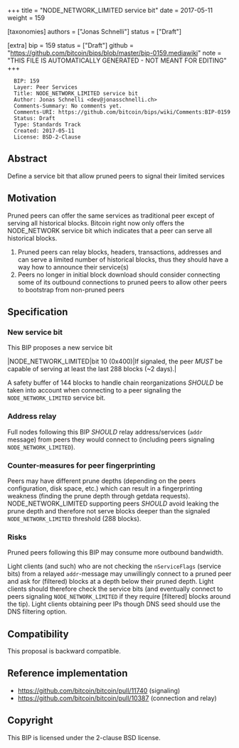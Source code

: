
+++
title = "NODE_NETWORK_LIMITED service bit"
date = 2017-05-11
weight = 159

[taxonomies]
authors = ["Jonas Schnelli"]
status = ["Draft"]

[extra]
bip = 159
status = ["Draft"]
github = "https://github.com/bitcoin/bips/blob/master/bip-0159.mediawiki"
note = "THIS FILE IS AUTOMATICALLY GENERATED - NOT MEANT FOR EDITING"
+++

```
  BIP: 159
  Layer: Peer Services
  Title: NODE_NETWORK_LIMITED service bit
  Author: Jonas Schnelli <dev@jonasschnelli.ch>
  Comments-Summary: No comments yet.
  Comments-URI: https://github.com/bitcoin/bips/wiki/Comments:BIP-0159
  Status: Draft
  Type: Standards Track
  Created: 2017-05-11
  License: BSD-2-Clause
```

<h2> Abstract </h2>


Define a service bit that allow pruned peers to signal their limited services

<h2>Motivation</h2>


Pruned peers can offer the same services as traditional peer except of serving all historical blocks.
Bitcoin right now only offers the NODE_NETWORK service bit which indicates that a peer can serve
all historical blocks.
1.  Pruned peers can relay blocks, headers, transactions, addresses and can serve a limited number of historical blocks, thus they should have a way how to announce their service(s)
1.  Peers no longer in initial block download should consider connecting some of its outbound connections to pruned peers to allow other peers to bootstrap from non-pruned peers


<h2> Specification </h2>


<h3> New service bit </h3>


This BIP proposes a new service bit


|NODE_NETWORK_LIMITED|bit 10 (0x400)|If signaled, the peer <I>MUST</I> be capable of serving at least the last 288 blocks (~2 days).|


A safety buffer of 144 blocks to handle chain reorganizations <I>SHOULD</I> be taken into account when connecting to a peer signaling the `NODE_NETWORK_LIMITED` service bit.

<h3> Address relay </h3>


Full nodes following this BIP <I>SHOULD</I> relay address/services (`addr` message) from peers they would connect to (including peers signaling `NODE_NETWORK_LIMITED`).

<h3> Counter-measures for peer fingerprinting </h3>


Peers may have different prune depths (depending on the peers configuration, disk space, etc.) which can result in a fingerprinting weakness (finding the prune depth through getdata requests). NODE_NETWORK_LIMITED supporting peers <I>SHOULD</I> avoid leaking the prune depth and therefore not serve blocks deeper than the signaled `NODE_NETWORK_LIMITED` threshold (288 blocks).

<h3> Risks </h3>


Pruned peers following this BIP may consume more outbound bandwidth.

Light clients (and such) who are not checking the `nServiceFlags` (service bits) from a relayed `addr`-message may unwillingly connect to a pruned peer and ask for (filtered) blocks at a depth below their pruned depth. Light clients should therefore check the service bits (and eventually connect to peers signaling `NODE_NETWORK_LIMITED` if they require [filtered] blocks around the tip). Light clients obtaining peer IPs though DNS seed should use the DNS filtering option.

<h2> Compatibility  </h2>


This proposal is backward compatible.

<h2> Reference implementation </h2>


*  https://github.com/bitcoin/bitcoin/pull/11740 (signaling)
*  https://github.com/bitcoin/bitcoin/pull/10387 (connection and relay)


<h2> Copyright </h2>


This BIP is licensed under the 2-clause BSD license.
